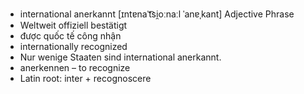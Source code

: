 - international anerkannt	[ɪntɐnaˈt͡si̯oːnaːl ˈanɐˌkant]	Adjective Phrase
- Weltweit offiziell bestätigt
- được quốc tế công nhận
- internationally recognized
- Nur wenige Staaten sind international anerkannt.
- anerkennen – to recognize	
- Latin root: inter + recognoscere